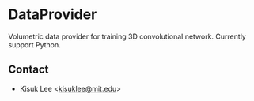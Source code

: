 # DataProvider
Volumetric data provider for training 3D convolutional network.
Currently support Python.

Contact
-------
* Kisuk Lee \<kisuklee@mit.edu\>
